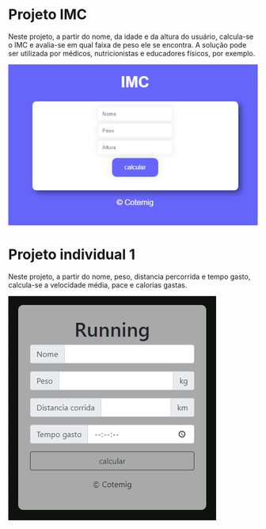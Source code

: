 <h1>Projeto IMC</h1>
Neste projeto, a partir do nome, da idade e da altura do usuário, calcula-se o IMC e avalia-se em qual faixa de peso ele se encontra. A solução pode ser utilizada por médicos, nutricionistas e educadores físicos, por exemplo.

<a href="https://gustavopontess.github.io/Projetos-escolares/IMC/"><img src="IMC/imc.png" ></a>

<h1>Projeto individual 1</h1>
Neste projeto, a partir do nome, peso, distancia percorrida e tempo gasto, calcula-se a velocidade média, pace e calorias gastas.

<a href="https://gustavopontess.github.io/Projetos-escolares/IMC/"><img src="Calculadora_Corrida/corrida.png" ></a>
